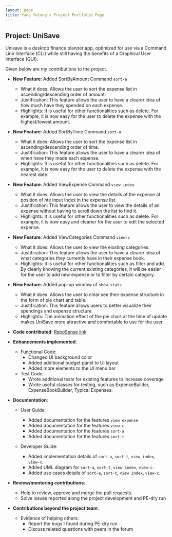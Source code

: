 ```yaml
---
layout: page
title: Yang Yutong's Project Portfolio Page
---
```


## Project: UniSave


Unisave is a desktop finance planner app, optimized for use via a Command Line Interface (CLI) while still having
the benefits of a Graphical User Interface (GUI).

Given below are my contributions to the project.

* **New Feature**: Added SortByAmount Command `sort-a`
  * What it does: Allows the user to sort the expense list in ascending/descending order of amount.
  * Justification: This feature allows the user to have a clearer idea of how much have they spended on each expense.
  * Highlights: It is useful for other functionalities such as delete. For example, it is now easy for the user to delete the expense with the highest/lowest amount.

* **New Feature**: Added SortByTime Command `sort-a`
  * What it does: Allows the user to sort the expense list in ascending/descending order of time.
  * Justification: This feature allows the user to have a clearer idea of when have they made each expense.
  * Highlights: It is useful for other functionalities such as delete. For example, it is now easy for the user to delete the expense with the nearest date.

* **New Feature**: Added ViewExpense Command `view index`
  * What it does: Allows the user to view the details of the expense at position of hte input index in the expense list.
  * Justification: This feature allows the user to view the details of an expense without having to scroll down the list to find it.
  * Highlights: It is useful for other functionalities such as delete. For example, it is now easy and clearier for the user to edit the selected expense.

* **New Feature**: Added ViewCategories Command `view-c`
  * What it does: Allows the user to view the eixsting categories.
  * Justification: This feature allows the user to have a clearer idea of what categories they currently have in their expense book.
  * Highlights: It is useful for other functionalities such as filter and add.
  By clearly knowing the current existing categories, it will be easier for the user to add new expense or to filter by certain category.

* **New Feature**: Added pop-up window of `show-stats`
  * What it does: Allows the user to clear see their expense structure in the form of pie chart and table.
  * Justification: This feature allows users to better visualize their spendings and expense structure.
  * Highlights: The animation effect of the pie chart at the time of update makes UniSave more attractive and comfortable to use for the user.


* **Code contributed**: [RepoSense link](https://nus-cs2103-ay2021s1.github.io/tp-dashboard/#breakdown=true&search=&sort=groupTitle&sortWithin=title&since=2020-08-14&until=2020-11-09&timeframe=commit&mergegroup=&groupSelect=groupByRepos&checkedFileTypes=docs~functional-code~test-code~other&tabOpen=true&tabType=authorship&tabAuthor=yyutong&tabRepo=AY2021S1-CS2103T-W10-1%2Ftp%5Bmaster%5D&authorshipIsMergeGroup=false&authorshipFileTypes=docs~functional-code~test-code)

* **Enhancements implemented**:
    * Functional Code:
       * Changed UI background color
       * Added additional budget panel to UI layout
       * Added more elements to the UI menu bar
    * Test Code:
       * Wrote additional tests for existing features to increase coverage
       * Wrote useful classes for testing, such as ExpenseBuilder, ExpenseBookBuilder, Typical Expenses.

* **Documentation**:
   * User Guide:
      * Added documentation for the features `view expense`
      * Added documentation for the features `view-c`
      * Added documentation for the features `sort-a`
      * Added documentation for the features `sort-t`

   * Developer Guide:
      * Added implementation details of `sort-a`, `sort-t`, `view index`, `view-c`.
      * Added UML diagram for `sort-a`, `sort-t`, `view index`, `view-c`.
      * Added use cases details of `sort-a`, `sort-t`, `view index`, `view-c`.

* **Review/mentoring contributions**:
   * Help to review, approve and merge the pull requests.
   * Solve issues reported along the project development and PE-dry run

* **Contributions beyond the project team**:
   * Evidence of helping others:
       * Report the bugs I found during PE-dry run
       * Discuss related questions with peers in the forum


